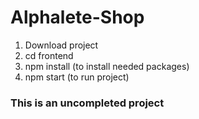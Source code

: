 # Alphalete-Shop
1. Download project
2. cd frontend 
3. npm install (to install needed packages)
4. npm start (to run project)

<h3>This is an uncompleted project</h3>
